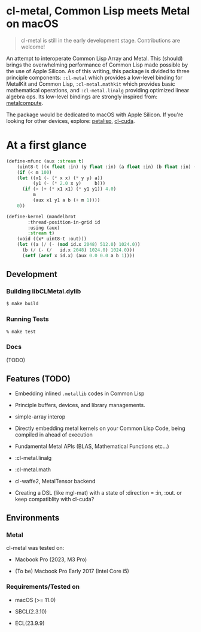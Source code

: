 
# cl-metal, Common Lisp meets Metal on macOS

> cl-metal is still in the early development stage. Contributions are welcome!

An attempt to interoperate Common Lisp Array and Metal. This (should) brings the overwhelming performance of Common Lisp made possible by the use of Apple Silicon. As of this writing, this package is divided to three principle components: `:cl-metal` which provides a low-level binding for MetalKit and Common Lisp, `:cl-metal.mathkit` which provides basic mathematical operations, and `:cl-metal.linalg` providing optimized linear algebra ops. Its low-level bindings are strongly inspired from: [metalcompute](https://github.com/baldand/py-metal-compute).

The package would be dedicated to macOS with Apple Silicon. If you're looking for other devices, explore: [petalisp](https://github.com/marcoheisig/Petalisp/tree/master), [cl-cuda](https://github.com/takagi/cl-cuda).

# At a first glance

```lisp
(define-mfunc (aux :stream t)
    (uint8-t ((x float :in) (y float :in) (a float :in) (b float :in) (m uint8-t :in)))
    (if (< m 100)
	(let ((x1 (- (* x x) (* y y) a))
	      (y1 (- (* 2.0 x y)     b)))
	  (if (> (+ (* x1 x1) (* y1 y1)) 4.0)
	      m
	      (aux x1 y1 a b (+ m 1))))
	0))

(define-kernel (mandelbrot
		:thread-position-in-grid id
		:using (aux)
		:stream t)
    (void ((x* uint8-t :out)))
    (let ((a (/ (- (mod id.x 2048) 512.0) 1024.0))
	  (b (/ (- (/   id.x 2048) 1024.0) 1024.0)))
      (setf (aref x id.x) (aux 0.0 0.0 a b 1))))
```

## Development

### Building libCLMetal.dylib

```sh
$ make build
```

### Running Tests

```sh
% make test
```

### Docs

(TODO)

## Features (TODO)

- Embedding inlined `.metallib` codes in Common Lisp

- Principle buffers, devices, and library managements.

- simple-array interop

- Directly embedding metal kernels on your Common Lisp Code, being compiled in ahead of execution

- Fundamental Metal APIs (BLAS, Mathematical Functions etc...)

- :cl-metal.linalg

- :cl-metal.math

- cl-waffe2, MetalTensor backend

- Creating a DSL (like mgl-mat) with a state of :direction = :in, :out. or keep compatiblity with cl-cuda?

## Environments

### Metal

cl-metal was tested on:

- Macbook Pro (2023, M3 Pro)

- (To be) Macbook Pro Early 2017 (Intel Core i5)

### Requirements/Tested on

- macOS (>= 11.0)

- SBCL(2.3.10)

- ECL(23.9.9)

